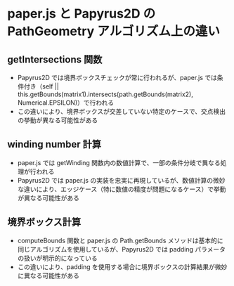 # paper.js と Papyrus2D の PathGeometry アルゴリズム上の違い

## getIntersections 関数

- Papyrus2D では境界ボックスチェックが常に行われるが、paper.js では条件付き（self || this.getBounds(matrix1).intersects(path.getBounds(matrix2), Numerical.EPSILON)）で行われる
- この違いにより、境界ボックスが交差していない特定のケースで、交点検出の挙動が異なる可能性がある

## winding number 計算

- paper.js では getWinding 関数内の数値計算で、一部の条件分岐で異なる処理が行われる
- Papyrus2D では paper.js の実装を忠実に再現しているが、数値計算の微妙な違いにより、エッジケース（特に数値の精度が問題になるケース）で挙動が異なる可能性がある

## 境界ボックス計算

- computeBounds 関数と paper.js の Path.getBounds メソッドは基本的に同じアルゴリズムを使用しているが、Papyrus2D では padding パラメータの扱いが明示的になっている
- この違いにより、padding を使用する場合に境界ボックスの計算結果が微妙に異なる可能性がある